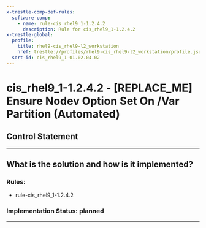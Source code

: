 ```yaml
---
x-trestle-comp-def-rules:
  software-comp:
    - name: rule-cis_rhel9_1-1.2.4.2
      description: Rule for cis_rhel9_1-1.2.4.2
x-trestle-global:
  profile:
    title: rhel9-cis_rhel9-l2_workstation
    href: trestle://profiles/rhel9-cis_rhel9-l2_workstation/profile.json
  sort-id: cis_rhel9_1-01.02.04.02
---
```


# cis_rhel9_1-1.2.4.2 - \[REPLACE_ME\] Ensure Nodev Option Set On /Var Partition (Automated)

## Control Statement

______________________________________________________________________

## What is the solution and how is it implemented?

<!-- For implementation status enter one of: implemented, partial, planned, alternative, not-applicable -->

<!-- Note that the list of rules under ### Rules: is read-only and changes will not be captured after assembly to JSON -->

<!-- Add control implementation description here for control: cis_rhel9_1-1.2.4.2 -->

### Rules:

  - rule-cis_rhel9_1-1.2.4.2

### Implementation Status: planned

______________________________________________________________________
